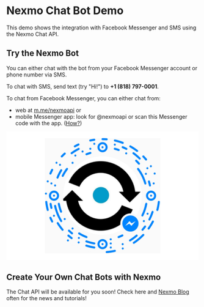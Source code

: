 # Nexmo Chat Bot Demo

This demo shows the integration with Facebook Messenger and SMS using the Nexmo Chat API.

## Try the Nexmo Bot

You can either chat with the bot from your Facebook Messenger account or phone number via SMS.

To chat with SMS, send text (try "Hi!") to **+1 (818) 797-0001**.

To chat from Facebook Messenger, you can either chat from:
- web at [m.me/nexmoapi](https://m.me/nexmoapi) or
- mobile Messenger app: look for @nexmoapi or scan this Messenger code with the app. ([How?](https://www.facebook.com/help/messenger-app/441652809360083))

![Facebook scan code](https://github.com/nexmo-community/nexmo-chat-bot/blob/master/images/messenger-code-wide.png)

## Create Your Own Chat Bots with Nexmo

The Chat API will be available for you soon! Check here and [Nexmo Blog](https://nexmo.com/blog) often for the news and tutorials!
